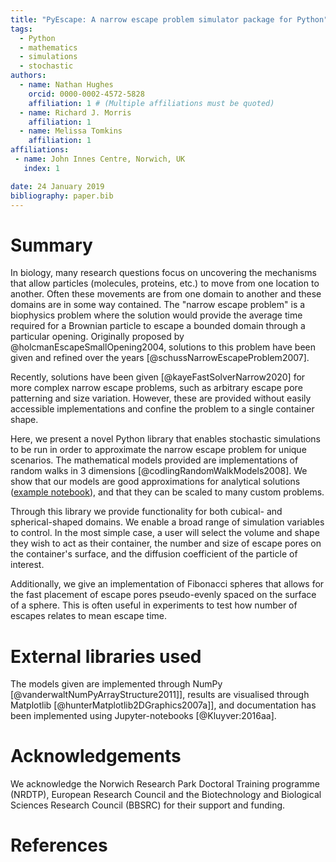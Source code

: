 ```yaml
---
title: "PyEscape: A narrow escape problem simulator package for Python"
tags:
  - Python
  - mathematics
  - simulations
  - stochastic
authors:
  - name: Nathan Hughes
    orcid: 0000-0002-4572-5828
    affiliation: 1 # (Multiple affiliations must be quoted)
  - name: Richard J. Morris
    affiliation: 1
  - name: Melissa Tomkins
    affiliation: 1
affiliations:
 - name: John Innes Centre, Norwich, UK
   index: 1

date: 24 January 2019
bibliography: paper.bib
---
```


# Summary

In biology, many research questions focus on uncovering the mechanisms that
allow particles (molecules, proteins, etc.) to move from one location to another.
Often these movements are from one domain to another and these domains are in
some way contained. The "narrow escape problem" is a biophysics problem where
the solution would provide the average time required for a Brownian particle to
escape a bounded domain through a particular opening. Originally proposed by
@holcmanEscapeSmallOpening2004, solutions to this problem have been given and
refined over the years [@schussNarrowEscapeProblem2007].

Recently, solutions have been given [@kayeFastSolverNarrow2020] for more complex
narrow escape problems, such as arbitrary escape pore patterning and size
variation. However, these are provided without easily accessible implementations
and confine the problem to a single container shape. 

Here, we present a novel Python library that enables stochastic simulations to
be run in order to approximate the narrow escape problem for unique scenarios.
The mathematical models provided are implementations of random walks in
3 dimensions [@codlingRandomWalkModels2008]. We show that our models are
good approximations for analytical solutions ([example
notebook](https://github.com/SirSharpest/NarrowEscapeSimulator/blob/master/notebooks/Examples.ipynb)),
and that they can be scaled to many custom problems.

Through this library we provide functionality for both cubical- and spherical-shaped
domains. We enable a broad range of simulation variables to control. In the most
simple case, a user will select the volume and shape they wish to act as their
container, the number and size of escape pores on the container's surface, and
the diffusion coefficient of the particle of interest.

Additionally, we give an implementation of Fibonacci spheres that allows for
the fast placement of escape pores pseudo-evenly spaced on the surface of a
sphere. This is often useful in experiments to test how number of escapes
relates to mean escape time.


# External libraries used 

The models given are implemented through NumPy
[@vanderwaltNumPyArrayStructure2011]], results are visualised through Matplotlib
[@hunterMatplotlib2DGraphics2007a]], and documentation has been implemented using
Jupyter-notebooks [@Kluyver:2016aa].

# Acknowledgements

We acknowledge the Norwich Research Park Doctoral Training programme (NRDTP),
European Research Council and the Biotechnology and Biological Sciences Research
Council (BBSRC) for their support and funding.

# References
